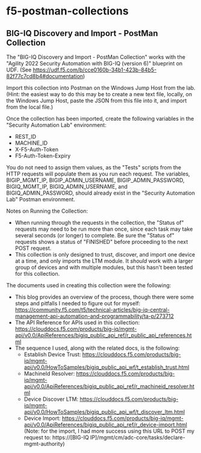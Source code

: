 # f5-postman-collections

## BIG-IQ Discovery and Import - PostMan Collection
The "BIG-IQ Discovery and Import - PostMan Collection" works with the "Agility 2022 Security Automation with BIG-IQ (version 6)" blueprint on UDF. (See https://udf.f5.com/b/cce0160b-34b1-423b-84b5-82f77c7cd8b4#documentation)

Import this collection into Postman on the Windows Jump Host from the lab. (Hint: the easiest way to do this may be to create a new text file, locally, on the Windows Jump Host, paste the JSON from this file into it, and import from the local file.)

Once the collection has been imported, create the following variables in the "Security Automation Lab" environment:
- REST_ID
- MACHINE_ID
- X-F5-Auth-Token
- F5-Auth-Token-Expiry

You do not need to assign them values, as the "Tests" scripts from the HTTP requests will populate them as you run each request.
The variables, BIGIP_MGMT_IP, BIGIP_ADMIN_USERNAME, BIGIP_ADMIN_PASSWORD, BIGIQ_MGMT_IP, BIGIQ_ADMIN_USERNAME, and BIGIQ_ADMIN_PASSWORD, should already exist in the "Security Automation Lab" Postman environment.

Notes on Running the Collection:
- When running through the requests in the collection, the "Status of" requests may need to be run more than once, since each task may take several seconds (or longer) to complete. Be sure the "Status of" requests shows a status of "FINISHED" before proceeding to the next POST request.
- This collection is only designed to trust, discover, and import one device at a time, and only imports the LTM module. It *should* work with a larger group of devices and with multiple modules, but this hasn't been tested for this collection.

The documents used in creating this collection were the following:
- This blog provides an overview of the process, though there were some steps and pitfalls I needed to figure out for myself:
  https://community.f5.com/t5/technical-articles/big-iq-central-management-api-automation-and-programmability/ta-p/273712
- The API Reference for APIs used in this collection:
  https://clouddocs.f5.com/products/big-iq/mgmt-api/v0.0/ApiReferences/bigiq_public_api_ref/r_public_api_references.html
- The sequence I used, along with the related docs, is the following:
  - Establish Device Trust: https://clouddocs.f5.com/products/big-iq/mgmt-api/v0.0/HowToSamples/bigiq_public_api_wf/t_establish_trust.html
  - MachineId Resolver: https://clouddocs.f5.com/products/big-iq/mgmt-api/v0.0/ApiReferences/bigiq_public_api_ref/r_machineid_resolver.html
  - Device Discover LTM: https://clouddocs.f5.com/products/big-iq/mgmt-api/v0.0/HowToSamples/bigiq_public_api_wf/t_discover_ltm.html
  - Device Import: https://clouddocs.f5.com/products/big-iq/mgmt-api/v0.0/ApiReferences/bigiq_public_api_ref/r_device-import.html
    (Note: for the import, I had more success using this URL to POST my request to: https://[BIG-IQ IP]/mgmt/cm/adc-core/tasks/declare-mgmt-authority)
